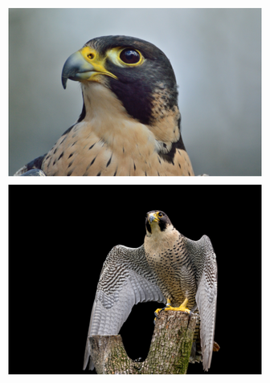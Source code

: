 ![Peregrine_1](https://github.com/aaronmcgough/Midterm-Project/blob/main/peregrine-falcon-gbab44e1fb_1920.jpg)

![Peregrine_2](https://github.com/aaronmcgough/Midterm-Project/blob/main/raptor-ge0bf3f832_1920.jpg)
